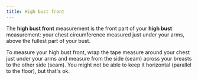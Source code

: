 ```yaml
---
title: High bust front
---
```


The **high bust front** measurement is the front part of your **high bust** measurement:
your chest circumference measured just under your arms, above the fullest part of your bust.

To measure your high bust front, wrap the tape measure around your chest just under your arms
and measure from the side (seam) across your breasts to the other side (seam).
You might not be able to keep it horizontal (parallel to the floor), but that's ok.
